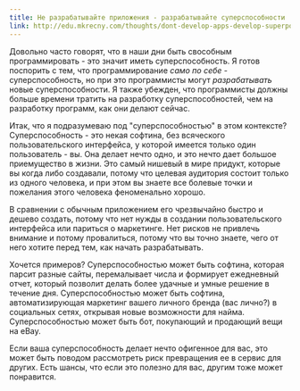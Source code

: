 ```yaml
---
title: Не разрабатывайте приложения - разрабатывайте суперспособности
link: http://edu.mkrecny.com/thoughts/dont-develop-apps-develop-superpowers
---
```


Довольно  часто  говорят, что  в  наши  дни  быть свособным  программировать  -
это значит иметь суперспособность. Я готов поспорить с тем, что программирование
*само по себе* - суперспособность, но при это программисты могут *разрабатывать*
новые суперспособности. Я также убежден, что программисты должны больше времени
тратить на разработку суперспособностей, чем на разработку программ, как они
делают сейчас.

Итак, что я подразумеваю под "суперспособностью" в этом контексте? 
Суперспособность - это некая софтина, без всяческого пользовательского
интерфейса, у которой имеется только один пользователь - вы.
Она делает нечто одно, и это нечто дает большое приемущество в жизни.
Это самый нишевый в мире придукт, которые вы когда либо создавали,
потому что целевая аудитория состоит только из одного человека, и при этом
вы знаете все болевые точки и пожелания этого человека феноменально хорошо.

В сравнении с обычным приложением его чрезвычайно быстро и дешево создать,
потому что нет нужды в создании пользовательского интерфейса или париться
о маркетинге. Нет рисков не привлечь внимание и потому провалиться, потому что
вы точно знаете, чего от него хотите перед тем, как начать разрабатывать.

Хочется примеров? Суперспособностью может быть софтина, которая парсит
разные сайты, перемалывает числа и формирует ежедневный отчет, который
позволит делать более удачные и умные решение в течение дня.
Суперспособностью может быть софтина, автоматизирующая маркетинг вашего личного
бренда (вас лично?) в социальных сетях, открывая новые возможности для найма.
Суперспособностью может быть бот, покупающий и продающий вещи на eBay.

Если ваша суперспособность делает нечто офигенное для вас, это может быть поводом
рассмотреть риск превращения ее в сервис для других. Есть шансы,
что если это полезно для вас, другим тоже может понравится.
